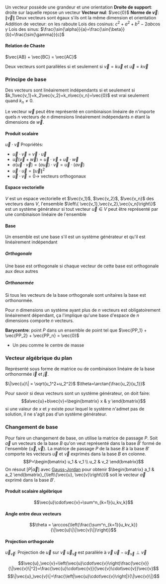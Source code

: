 Un vecteur possède une grandeur et une orientation
**Droite de support**: droite sur laquelle repose un vecteur
**Vecteur nul**: $\vec{0}$
**Norme de $\vec{v}$**: $\| \vec{v} \|$
Deux vecteurs sont égaux s'ils ont la même dimension et orientation
Addition de vecteur: on les raboute
Lois des cosinus: $c^2+a^2+b^2 -2ab\cos{\gamma}$ 
Lois des sinus: $\frac{\sin{\alpha}}{a}=\frac{\sin{\beta}}{b}=\frac{\sin{\gamma}}{c}$

#### Relation de Chaste
$\vec{AB} + \vec{BC} = \vec{AC}$

Deux vecteurs sont parallèles si et seulement si $\vec{v}=k\vec{u}$ et $\vec{u}=k\vec{v}$ 
### Principe de base
Des vecteurs sont linéairement indépendants si et seulement si $k_1\vec{v_1}+k_2\vec{v_2}+k_n\vec{v_n}=\vec{0}$ est vrai seulement quand $k_n \neq 0$.

Le vecteur $\vec{w}$ peut être représenté en combinaison linéaire de n'importe quels $n$ vecteurs de $n$ dimensions linéairement indépendants $n$ étant la dimensions de $\vec{w}$.

#### Produit scalaire
$\vec{u} \cdot \vec{v}$
Propriétés:
- $\vec{u} \cdot \vec{v}$ = $\vec{v} \cdot \vec{u}$
- $\vec{u} (\vec{v} +\vec{w}) = \vec{u} \cdot \vec{v} + \vec{u} \cdot \vec{w}$
- $a(\vec{u} \cdot \vec{v})=(a\vec{u})\cdot\vec{v}=\vec{u} \cdot(a\vec{v})$
- $\vec{u} \cdot \vec{u} = \|\vec{u}\|^2$
- $\vec{u} \cdot \vec{v}=0 \rightarrow$ vecteurs orthogonaux

#### Espace vectorielle
$V$ est un espace vectorielle et $\vec{v_1}$, $\vec{v_2}$, $\vec{v_n}$ des vecteurs dans $V$, l'ensemble $\left\{ \vec{v_1},\vec{v_2},\vec{v_n}\right\}$ est un système générateur si tout vecteur  $\vec{u} \in V$ peut être représenté par une combinaison linéaire de l'ensemble
#### Base
Un ensemble est une base s'il est un système générateur et qu'il est linéairement indépendant
##### Orthogonale
Une base est orthogonale si chaque vecteur de cette base est orthogonale aux deux autres
##### Orthonormée
Si tous les vecteurs de la base orthogonale sont unitaires la base est orthonormée.

Pour $n$ dimensions un système ayant plus de $n$ vecteurs est obligatoirement linéairement dépendant, ça l'implique qu'une base d'espace de $n$ dimensions comporte $n$ vecteurs.

**Barycentre**: point $P$ dans un ensemble de point tel que $\vec{PP_1} + \vec{PP_2} + \vec{PP_n} = \vec{0}$ 
- Un peu comme le centre de masse

### Vecteur algébrique du plan
Représenté sous forme de matrice ou de combinaison linéaire de la base orthonormée $\vec{i}$ et $\vec{j}$.

$\|\vec{u}\| = \sqrt{u_1^2+u_2^2}$
$\theta=\arctan{\frac{u_2}{u_1}}$

Pour savoir si deux vecteurs sont un système générateur, on doit faire: $$a\vec{u}+b\vec{v}=\begin{bmatrix} x & y \end{bmatrix}$$si une valeur de $x$ et $y$ existe pour lequel le système n'admet pas de solution, il ne s'agit pas d'un système générateur.
### Changement de base

Pour faire un changement de base, on utilise la matrice de passage $P$. Soit $\vec{a}$ un vecteurs de la base $B$ qu'on veut représenté dans la base $B'$ formé de l'ensemble $\left\{\vec{u}, \vec{v}\right\}$. La matrice de passage $P$ de la base $B$ à la base $B'$ comporte les vecteurs $\vec{u}$ et $\vec{v}$ exprimés dans la base $B$ en colonne. $$P=\begin{bmatrix} u_1 & v_1 \\ u_2 & v_2 \end{bmatrix}$$
On résout $[P|\vec{a}]$ avec [Gauss-Jordan](Résolution%20de%20systèmes%20d'équations%20linéaires.md#Méthode%20de%20Gauss%20Jordan) pour obtenir $\begin{bmatrix} a_1 & a_2 \end{bmatrix}_{\left\{\vec{u}, \vec{v}\right\}}$ soit le vecteur $\vec{a}$ exprimé dans la base $B'$.

#### Produit scalaire algébrique
$$\vec{u}\cdot\vec{v}=\sum^n_{k=1}{u_kv_k}$$
#### Angle entre deux vecteurs
$$\theta = \arccos{\left(\frac{\sum^n_{k=1}{u_kv_k}}{\|\vec{u}\|\|\vec{v}\|}\right)}$$
#### Projection orthogonale
$\vec{u}_\vec{v}$: Projection de $\vec{u}$ sur $\vec{v}$
$\vec{u}_\vec{v}$ est parallèle à $\vec{v}$
$\vec{u}-\vec{u}_\vec{v}\perp\vec{v}$ 

$$\vec{u}_\vec{v}=\left(\vec{u}\cdot\vec{v}\right)\frac{\vec{v}}{\|\vec{v}\|^2}=\frac{\vec{u}\cdot\vec{v}}{\vec{v}\cdot\vec{v}}\vec{v}$$
$$\|\vec{u}_\vec{v}\|=\frac{\left|\vec{u}\cdot\vec{v}\right|}{\|\vec{v}\|}$$

